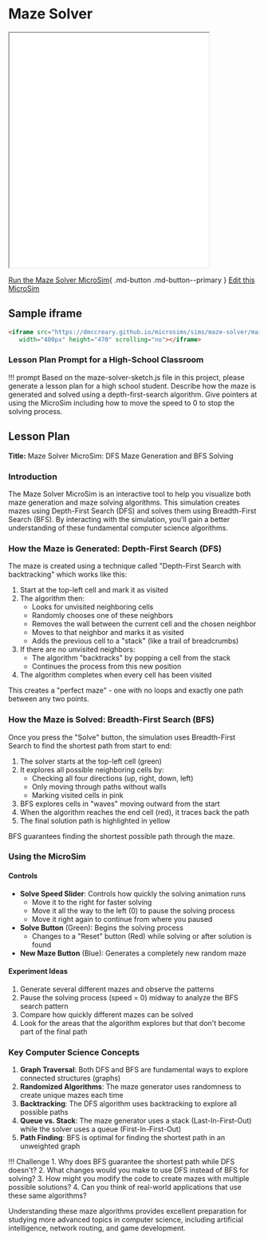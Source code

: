 # Maze Solver

<iframe src="main.html" width="400px" height="470px" scrolling="no"></iframe>

<!--
![Image Name](./image.png){ width="400" }
-->

[Run the Maze Solver MicroSim](./main.html){ .md-button .md-button--primary }
[Edit this MicroSim](https://editor.p5js.org/dmccreary/sketches/UvmgsjQuZ)

## Sample iframe

```html
<iframe src="https://dmccreary.github.io/microsims/sims/maze-solver/main.html" 
   width="400px" height="470" scrolling="no"></iframe>
```

### Lesson Plan Prompt for a High-School Classroom

!!! prompt
   Based on the maze-solver-sketch.js file in this project, please generate a lesson plan for a high school student.  Describe how the maze is generated and solved using a depth-first-search algorithm.  Give pointers at using the MicroSim including how to move the speed to 0 to stop the solving process.

## Lesson Plan

**Title:** Maze Solver MicroSim: DFS Maze Generation and BFS Solving

### Introduction

The Maze Solver MicroSim is an interactive tool to help you visualize both maze generation and maze solving algorithms. This simulation creates mazes using Depth-First Search (DFS) and solves them using Breadth-First Search (BFS). By interacting with the simulation, you'll gain a better understanding of these fundamental computer science algorithms.

### How the Maze is Generated: Depth-First Search (DFS)

The maze is created using a technique called "Depth-First Search with backtracking" which works like this:

1.  Start at the top-left cell and mark it as visited
2.  The algorithm then:
    -   Looks for unvisited neighboring cells
    -   Randomly chooses one of these neighbors
    -   Removes the wall between the current cell and the chosen neighbor
    -   Moves to that neighbor and marks it as visited
    -   Adds the previous cell to a "stack" (like a trail of breadcrumbs)
3.  If there are no unvisited neighbors:
    -   The algorithm "backtracks" by popping a cell from the stack
    -   Continues the process from this new position
4.  The algorithm completes when every cell has been visited

This creates a "perfect maze" - one with no loops and exactly one path between any two points.

### How the Maze is Solved: Breadth-First Search (BFS)

Once you press the "Solve" button, the simulation uses Breadth-First Search to find the shortest path from start to end:

1.  The solver starts at the top-left cell (green)
2.  It explores all possible neighboring cells by:
    -   Checking all four directions (up, right, down, left)
    -   Only moving through paths without walls
    -   Marking visited cells in pink
3.  BFS explores cells in "waves" moving outward from the start
4.  When the algorithm reaches the end cell (red), it traces back the path
5.  The final solution path is highlighted in yellow

BFS guarantees finding the shortest possible path through the maze.

### Using the MicroSim


#### Controls

-   **Solve Speed Slider**: Controls how quickly the solving animation runs
    -   Move it to the right for faster solving
    -   Move it all the way to the left (0) to pause the solving process
    -   Move it right again to continue from where you paused
-   **Solve Button** (Green): Begins the solving process
    -   Changes to a "Reset" button (Red) while solving or after solution is found
-   **New Maze Button** (Blue): Generates a completely new random maze

#### Experiment Ideas

1.  Generate several different mazes and observe the patterns
2.  Pause the solving process (speed = 0) midway to analyze the BFS search pattern
3.  Compare how quickly different mazes can be solved
4.  Look for the areas that the algorithm explores but that don't become part of the final path

### Key Computer Science Concepts

1.  **Graph Traversal**: Both DFS and BFS are fundamental ways to explore connected structures (graphs)
2.  **Randomized Algorithms**: The maze generator uses randomness to create unique mazes each time
3.  **Backtracking**: The DFS algorithm uses backtracking to explore all possible paths
4.  **Queue vs. Stack**: The maze generator uses a stack (Last-In-First-Out) while the solver uses a queue (First-In-First-Out)
5.  **Path Finding**: BFS is optimal for finding the shortest path in an unweighted graph

!!! Challenge
    1.  Why does BFS guarantee the shortest path while DFS doesn't?
    2.  What changes would you make to use DFS instead of BFS for solving?
    3.  How might you modify the code to create mazes with multiple possible solutions?
    4.  Can you think of real-world applications that use these same algorithms?

Understanding these maze algorithms provides excellent preparation for studying more advanced topics in computer science, including artificial intelligence, network routing, and game development.